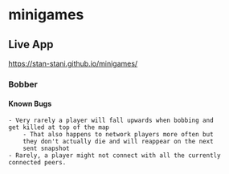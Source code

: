 # minigames

## Live App
https://stan-stani.github.io/minigames/

### Bobber

#### Known Bugs

    - Very rarely a player will fall upwards when bobbing and 
    get killed at top of the map
        - That also happens to network players more often but
        they don't actually die and will reappear on the next
        sent snapshot
    - Rarely, a player might not connect with all the currently 
    connected peers.
    